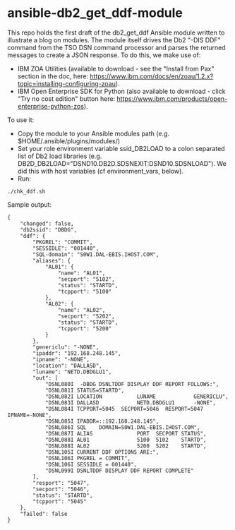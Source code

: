 # ansible-db2_get_ddf-module
This repo holds the first draft of the db2_get_ddf Ansible module written to illustrate a blog on modules. 
The module itself drives the Db2 "-DIS DDF" command from the TSO DSN command processor and parses the returned messages to create a JSON response.
To do this, we make use of:
* IBM ZOA Utilities (available to download - see the "Install from Pax" section in the doc, here: https://www.ibm.com/docs/en/zoau/1.2.x?topic=installing-configuring-zoau).
* IBM Open Enterprise SDK for Python (also available to download - click "Try no cost edition" button here: https://www.ibm.com/products/open-enterprise-python-zos).

To use it:
* Copy the module to your Ansible modules path (e.g. $HOME/.ansible/plugins/modules/)
* Set your role environment variable ssid_DB2LOAD to a colon separated list of Db2 load libraries (e.g. DB2D_DB2LOAD="DSND10.DB2D.SDSNEXIT:DSND10.SDSNLOAD"). We did this with host variables (cf environment_vars, below).
* Run:
```
./chk_ddf.sh
```

Sample output:
```
{
    "changed": false,
    "db2ssid": "DBDG",
    "ddf": {
        "PKGREL": "COMMIT",
        "SESSIDLE": "001440",
        "SQL-domain": "S0W1.DAL-EBIS.IHOST.COM",
        "aliases": {
            "AL01": {
                "name": "AL01",
                "secport": "5102",
                "status": "STARTD",
                "tcpport": "5100"
            },
            "AL02": {
                "name": "AL02",
                "secport": "5202",
                "status": "STARTD",
                "tcpport": "5200"
            }
        },
        "genericlu": "-NONE",
        "ipaddr": "192.168.248.145",
        "ipname": "-NONE",
        "location": "DALLASD",
        "luname": "NETD.DBDGLU1",
        "out": [
            "DSNL080I  -DBDG DSNLTDDF DISPLAY DDF REPORT FOLLOWS:",
            "DSNL081I STATUS=STARTD",
            "DSNL082I LOCATION           LUNAME            GENERICLU",
            "DSNL083I DALLASD            NETD.DBDGLU1      -NONE",
            "DSNL084I TCPPORT=5045  SECPORT=5046  RESPORT=5047  IPNAME=-NONE",
            "DSNL085I IPADDR=::192.168.248.145",
            "DSNL086I SQL    DOMAIN=S0W1.DAL-EBIS.IHOST.COM",
            "DSNL087I ALIAS              PORT  SECPORT STATUS",
            "DSNL088I AL01               5100  5102    STARTD",
            "DSNL088I AL02               5200  5202    STARTD",
            "DSNL105I CURRENT DDF OPTIONS ARE:",
            "DSNL106I PKGREL = COMMIT",
            "DSNL106I SESSIDLE = 001440",
            "DSNL099I DSNLTDDF DISPLAY DDF REPORT COMPLETE"
        ],
        "resport": "5047",
        "secport": "5046",
        "status": "STARTD",
        "tcpport": "5045"
    },
    "failed": false
}
```
